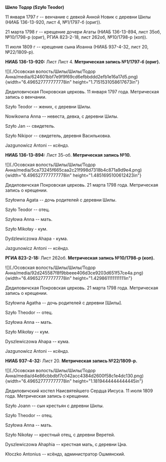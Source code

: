 **Шило Тодор (Szyło Teodor)**

11 января 1797 г -- венчание с девкой Анной Новик с деревни Шилы (НИАБ
136-13-920, лист 4, №1/1797-б (ориг)).

21 марта 1798 г -- крещение дочери Агаты (НИАБ 136-13-894, лист 35об,
№10/1798-р (ориг), РГИА 823-2-18, лист 262об, №10/1798-р (коп)).

11 июля 1809 г -- крещение сына Иоанна (НИАБ 937-4-32, лист 20,
№22/1809-р).

**НИАБ 136-13-920:** Лист Лист 4. **Метрическая запись №1/1797-б
(ориг).**

![](./Осовская волость/Шилы/Шилы/Тодор Анна/media/624601bbf7e9f9f69cd6efbbddd2efb1e16a17d5.png){width="6.496527777777778in"
height="1.7151531058617673in"}

Дедиловичская Покровская церковь. 11 января 1797 года. Метрическая
запись о венчании.

Szyło Teodor -- жених, с деревни Шилы.

Nowikowna Anna -- невеста, девка, с деревни Шилы.

Szyło Jan -- свидетель.

Szyło Nikipor -- свидетель, деревня Васильковка.

Jazgunowicz Antoni -- ксёндз.

**НИАБ 136-13-894:** Лист 35-об. **Метрическая запись №10.**

![](./Осовская волость/Шилы/Шилы/Тодор Анна/media/5ca73245f665caa2c21f998d7318b4c871a9d9e4.png){width="6.496527777777778in"
height="1.4851695100612423in"}

Дедиловичская Покровская церковь. 21 марта 1798 года. Метрическая запись
о крещении.

Szyłowna Agata -- дочь родителей с деревни Шилы.

Szyło Teodor -- отец.

Szyłowa Anna -- мать.

Szyło Mikołay - кум.

Dydzlewiczowa Ahapa - кума.

Jazgunowicz Antoni -- ксёндз.

**РГИА 823-2-18:** Лист 262об. **Метрическая запись №10/1798-р (коп).**

![](./Осовская волость/Шилы/Шилы/Тодор Анна/media/92d245587f8f9bbeee406d3ce9203d651f57ce4a.png){width="6.496527777777778in"
height="1.429861111111111in"}

Дедиловичская Покровская церковь. 21 марта 1798 года. Метрическая запись
о крещении.

Szyłowna Agatha -- дочь родителей с деревни \[Шилы\].

Szyło Theodor -- отец.

Szyłowa Anna -- мать.

Szyło Mikołay -- кум.

Dyszlewiczowa Ahapa -- кума.

Jazgunowicz Antoni -- ксёндз.

**НИАБ 937-4-32:** Лист 20. **Метрическая запись №22/1809-р.**

![](./Осовская волость/Шилы/Шилы/Тодор Анна/media/d4e86cbbdbf7c042acc4384d2600f58c1e4dc130.png){width="6.496527777777778in"
height="1.1819444444444445in"}

Дедиловичский костел Наисвятейшего Сердца Иисуса. 11 июля 1809 года.
Метрическая запись о крещении.

Szyło Joann -- сын крестьян с деревни Шилы.

Szyło Theodor -- отец.

Szyłowa Anna -- мать.

Szyło Nikołay -- крестный отец, с деревни Веретей.

Dyszlewiczowa Ahaphia -- крестная мать, с деревни Цна.

Kłoczko Antonius -- ксёндз, администратор Ошмянский.
